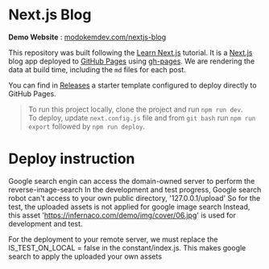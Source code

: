 # Next.js Blog

**Demo Website** : [modokemdev.com/nextjs-blog](https://modokemdev.com/nextjs-blog/)

This repository was built following the [Learn Next.js](https://nextjs.org/learn) tutorial. It is a [Next.js](https://nextjs.org/) blog app deployed to [GitHub Pages](https://pages.github.com/) using [gh-pages](https://www.npmjs.com/package/gh-pages). We are rendering the data at build time, including the `md` files for each post.  

You can find in [Releases](https://github.com/marcoandre1/nextjs-blog/releases) a starter template configured to deploy directly to GitHub Pages.

> To run this project locally, clone the project and run `npm run dev`.  
> To deploy, update `next.config.js` file and from `git bash` run `npm run export` followed by `npm run deploy`.


# Deploy instruction
Google search engin can access the domain-owned server to perform the reverse-image-search
In the development and test progress, Google search robot can't access to your own public directory, '127.0.0.1/upload'
So for the test, the uploaded assets is not applied for google image search 
Instead, this asset 'https://infernaco.com/demo/img/cover/06.jpg' is used for development and test.

For the deployment to your remote server, we must replace the IS_TEST_ON_LOCAL = false in the constant/index.js.
This makes google search to apply the uploaded your own assets
